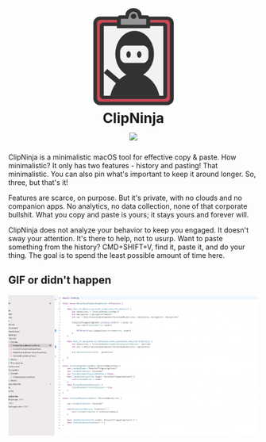 <h1 align="center">
  <br>
<img src="https://github.com/libec/clipninja/blob/develop/App/Assets/Assets.xcassets/AppIcon.appiconset/icon_512.png" alt="ClipNinja" width="200">
  <br>
  ClipNinja
  <br>
  <img align="center" src="https://img.shields.io/badge/corporate%20bullshit-zero-green">
</h1>

ClipNinja is a minimalistic macOS tool for effective copy & paste. How minimalistic? It only has two features - history and pasting! That minimalistic. You can also pin what's important to keep it around longer. So, three, but that's it!

Features are scarce, on purpose. But it's private, with no clouds and no companion apps. No analytics, no data collection, none of that corporate bullshit. What you copy and paste is yours; it stays yours and forever will.

ClipNinja does not analyze your behavior to keep you engaged. It doesn't sway your attention. It's there to help, not to usurp. Want to paste something from the history? CMD+SHIFT+V, find it, paste it, and do your thing. The goal is to spend the least possible amount of time here.

## GIF or didn't happen

![](https://github.com/libec/clipninja/blob/develop/docs/images/clipninja.gif)
